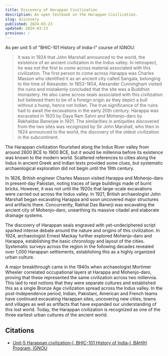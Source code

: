 ```yaml
---
title: Discovery of Harappan Civilization
description: An open textbook on the Harappan Civilization.
slug: discovery
published: 2024-03-23
updated: 2024-03-23
previous: /
---
```


As per unit 5 of "BHIC-101 History of India-I" course of IGNOU:

> It was in 1924 that John Marshall announced to the world, the existence of an ancient civilization in the Indus valley. In retrospect, he was not the first to come across material associated with this civilization. The first person to come across Harappa was Charles Masson who identified it as an ancient city called Sangala, belonging to the time of Alexander. In 1853-1854, Alexander Cunningham visited the ruins and mistakenly concluded that the site was a Buddhist monastery. He also came across seals associated with this civilization but believed them to be of a foreign origin as they depict a bull without a hump, hence not Indian. The true significance of the ruins had to await the excavations in the early 20th century. Harappa was excavated in 1920 by Daya Ram Sahni and Mohenjo-daro by Rakhaldas Banerjee in 1921. The similarities in antiquities discovered from the two sites was recognized by Sir John Marshall, who then in 1924 announced to the world, the discovery of the oldest civilization in the subcontinent.

The Harappan civilization flourished along the Indus River valley from around 2600 BCE to 1900 BCE, but it would be millennia before its existence was known to the modern world. Scattered references to cities along the Indus in ancient Greek and Indian texts provided some clues, but systematic archaeological exploration did not begin until the 19th century.

In 1826, British engineer Charles Masson visited Harappa and Mohenjo-daro in present-day Pakistan, noting traces of large buildings made of burnt bricks. However, it was not until the 1920s that large-scale excavations were carried out across the Indus valley. In 1921, British archaeologist John Marshall began excavating Harappa and soon uncovered major structures and artifacts there. Concurrently, Rakhal Das Banerji was excavating the ancient city of Mohenjo-daro, unearthing its massive citadel and elaborate drainage systems.

The discovery of Harappan seals engraved with yet-undeciphered script sparked intense debate around the nature and origins of this civilization. In 1924, archaeologist Ernest Mackay further explored Mohenjo-daro and Harappa, establishing the basic chronology and layout of the cities. Systematic surveys across the region in the following decades revealed over 1,000 Harappan settlements, establishing this as a highly organized urban culture.

A major breakthrough came in the 1940s when archaeologist Mortimer Wheeler correlated occupational layers at Harappa and Mohenjo-daro, proving that these represented the same civilization across two millennia. This laid to rest notions that they were separate cultures and established this as a single Bronze Age civilization spread across the Indus valley. In the post-Independence period, Indian, Pakistani, American and French teams have continued excavating Harappan sites, uncovering new cities, towns and villages as well as artifacts that have expanded our understanding of this lost world. Today, the Harappan civilization is recognized as one of the three earliest urban cultures of the ancient world.

## Citations

- [Unit-5 Harappan civilization-I, BHIC-101 History of India-I, BAHIH Program, IGNOU](http://egyankosh.ac.in//handle/123456789/64779)